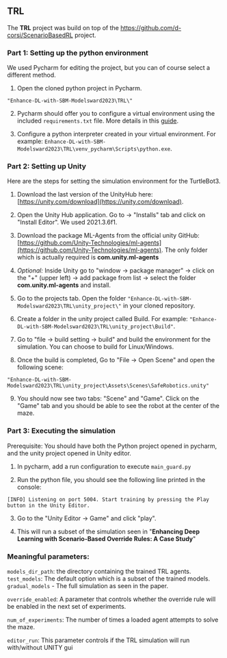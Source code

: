 
## TRL

The **TRL** project was build on top of the https://github.com/d-corsi/ScenarioBasedRL project.

### Part 1: Setting up the python environment
We used Pycharm for editing the project, but you can of course select a different method.

1. Open the cloned python project in Pycharm.

`"Enhance-DL-with-SBM-Modelsward2023\TRL\"`

2. Pycharm should offer you to configure a virtual environment using the included `requirements.txt` file. More details in this [guide](https://www.jetbrains.com/help/pycharm/creating-virtual-environment.html#env-requirements).

3. Configure a python interpreter created in your virtual environment. For example: 
`Enhance-DL-with-SBM-Modelsward2023\TRL\venv_pycharm\Scripts\python.exe`.


### Part 2: Setting up Unity

Here are the steps for setting the simulation environment for the TurtleBot3.

1. Download the last version of the UnityHub here: [https://unity.com/download](https://unity.com/download).

2. Open the Unity Hub application. Go to -> "Installs" tab and click on "Install Editor". We used 2021.3.6f1.

3. Download the package ML-Agents from the official unity GitHub: [https://github.com/Unity-Technologies/ml-agents](https://github.com/Unity-Technologies/ml-agents). The only folder which is actually required is **com.unity.ml-agents**

4. *Optional:* Inside Unity go to  "window -> package manager" -> click on the "+" (upper left) -> add package from list -> select the folder **com.unity.ml-agents**  and install.

5. Go to the projects tab. Open the folder `"Enhance-DL-with-SBM-Modelsward2023\TRL\unity_project\"` in your cloned repository.

6. Create a folder in the unity project called Build. 
For example:  `"Enhance-DL-with-SBM-Modelsward2023\TRL\unity_project\Build"`.

7. Go to  "file -> build setting -> build"  and build the environment for the simulation. You can choose to build for Linux/Windows.

8. Once the build is completed, Go to "File -> Open Scene" and open the following scene:

`"Enhance-DL-with-SBM-Modelsward2023\TRL\unity_project\Assets\Scenes\SafeRobotics.unity"`

9. You should now see two tabs: "Scene" and "Game". Click on the "Game" tab and you should be able to see the robot at the center of the maze.

 

### Part 3: Executing the simulation

Prerequisite: You should have both the Python project opened in pycharm, and the unity project opened in Unity editor.

1. In pycharm, add a run configuration to execute `main_guard.py` 

2.  Run the python file, you should see the following line printed in the console:

`[INFO] Listening on port 5004. Start training by pressing the Play button in the Unity Editor.`

3. Go to the "Unity Editor -> Game" and click "play".

4. This will run a subset of the simulation seen in "**Enhancing Deep Learning with Scenario-Based Override Rules: A Case Study**"

### Meaningful parameters:

`models_dir_path`: the directory containing the trained TRL agents.
`test_models`: The default option which is a subset of the trained models.
`gradual_models` - The full simulation as seen in the paper.

`override_enabled`: A parameter that controls whether the override rule will be enabled in the next set of experiments.

`num_of_experiments`: The number of times a loaded agent attempts to solve the maze.

`editor_run`: This parameter controls if the TRL simulation will run with/without UNITY gui
